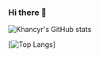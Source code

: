 ### Hi there 👋

![Khancyr's GitHub stats](https://github-readme-stats.vercel.app/api?username=khancyr&show_icons=true)

[![Top Langs](https://github-readme-stats.vercel.app/api/top-langs/?username=khancyr)]
<!--
**khancyr/khancyr** is a ✨ _special_ ✨ repository because its `README.md` (this file) appears on your GitHub profile.

Here are some ideas to get you started:

- 🔭 I’m currently working on ...
- 🌱 I’m currently learning ...
- 👯 I’m looking to collaborate on ...
- 🤔 I’m looking for help with ...
- 💬 Ask me about ...
- 📫 How to reach me: ...
- 😄 Pronouns: ...
- ⚡ Fun fact: ...
-->
